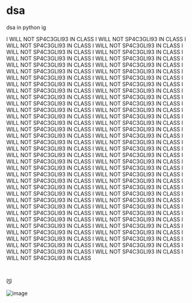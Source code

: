 # dsa
dsa in python ig

I WILL NOT SP4C3GLI93 IN CLASS I WILL NOT SP4C3GLI93 IN CLASS I WILL NOT SP4C3GLI93 IN CLASS I WILL NOT SP4C3GLI93 IN CLASS I WILL NOT SP4C3GLI93 IN CLASS I WILL NOT SP4C3GLI93 IN CLASS I WILL NOT SP4C3GLI93 IN CLASS I WILL NOT SP4C3GLI93 IN CLASS I WILL NOT SP4C3GLI93 IN CLASS I WILL NOT SP4C3GLI93 IN CLASS I WILL NOT SP4C3GLI93 IN CLASS I WILL NOT SP4C3GLI93 IN CLASS I WILL NOT SP4C3GLI93 IN CLASS I WILL NOT SP4C3GLI93 IN CLASS I WILL NOT SP4C3GLI93 IN CLASS I WILL NOT SP4C3GLI93 IN CLASS I WILL NOT SP4C3GLI93 IN CLASS I WILL NOT SP4C3GLI93 IN CLASS I WILL NOT SP4C3GLI93 IN CLASS I WILL NOT SP4C3GLI93 IN CLASS I WILL NOT SP4C3GLI93 IN CLASS I WILL NOT SP4C3GLI93 IN CLASS I WILL NOT SP4C3GLI93 IN CLASS I WILL NOT SP4C3GLI93 IN CLASS I WILL NOT SP4C3GLI93 IN CLASS I WILL NOT SP4C3GLI93 IN CLASS I WILL NOT SP4C3GLI93 IN CLASS I WILL NOT SP4C3GLI93 IN CLASS I WILL NOT SP4C3GLI93 IN CLASS I WILL NOT SP4C3GLI93 IN CLASS I WILL NOT SP4C3GLI93 IN CLASS I WILL NOT SP4C3GLI93 IN CLASS I WILL NOT SP4C3GLI93 IN CLASS I WILL NOT SP4C3GLI93 IN CLASS I WILL NOT SP4C3GLI93 IN CLASS I WILL NOT SP4C3GLI93 IN CLASS I WILL NOT SP4C3GLI93 IN CLASS I WILL NOT SP4C3GLI93 IN CLASS I WILL NOT SP4C3GLI93 IN CLASS I WILL NOT SP4C3GLI93 IN CLASS I WILL NOT SP4C3GLI93 IN CLASS I WILL NOT SP4C3GLI93 IN CLASS I WILL NOT SP4C3GLI93 IN CLASS I WILL NOT SP4C3GLI93 IN CLASS I WILL NOT SP4C3GLI93 IN CLASS I WILL NOT SP4C3GLI93 IN CLASS I WILL NOT SP4C3GLI93 IN CLASS I WILL NOT SP4C3GLI93 IN CLASS I WILL NOT SP4C3GLI93 IN CLASS I WILL NOT SP4C3GLI93 IN CLASS I WILL NOT SP4C3GLI93 IN CLASS I WILL NOT SP4C3GLI93 IN CLASS I WILL NOT SP4C3GLI93 IN CLASS I WILL NOT SP4C3GLI93 IN CLASS I WILL NOT SP4C3GLI93 IN CLASS I WILL NOT SP4C3GLI93 IN CLASS I WILL NOT SP4C3GLI93 IN CLASS I WILL NOT SP4C3GLI93 IN CLASS I WILL NOT SP4C3GLI93 IN CLASS I WILL NOT SP4C3GLI93 IN CLASS I WILL NOT SP4C3GLI93 IN CLASS I WILL NOT SP4C3GLI93 IN CLASS I WILL NOT SP4C3GLI93 IN CLASS I WILL NOT SP4C3GLI93 IN CLASS I WILL NOT SP4C3GLI93 IN CLASS I WILL NOT SP4C3GLI93 IN CLASS I WILL NOT SP4C3GLI93 IN CLASS I WILL NOT SP4C3GLI93 IN CLASS I WILL NOT SP4C3GLI93 IN CLASS 

឵឵ ឵឵
឵឵ ឵឵
឵឵ ឵឵
឵឵ ឵឵
឵឵ ឵឵
឵឵ ឵឵
឵឵ ឵឵
឵឵ ឵឵
឵឵ ឵឵
឵឵ ឵឵
឵឵ ឵឵
឵឵ ឵឵
឵឵ ឵឵
឵឵ ឵឵
឵឵ ឵឵
឵឵ ឵឵
឵឵ ឵឵
឵឵ ឵឵
឵឵ ឵឵
឵឵ ឵឵
឵឵ ឵឵
឵឵ ឵឵
឵឵ ឵឵
឵឵ ឵឵
឵឵ ឵឵
឵឵ ឵឵
឵឵ ឵឵
឵឵ ឵឵
឵឵ ឵឵
឵឵ ឵឵
឵឵ ឵឵
឵឵ ឵឵
឵឵ ឵឵
឵឵ ឵឵
឵឵ ឵឵
឵឵ ឵឵
឵឵ ឵឵
឵ 
 
 
 
 
 
 
 
 
 
 
 
 
 
 
 
 
 
 
 
 
 
 
 
 
 
 
 
 
 
 
 
 
 
 
 
 
 
 
 
 
 
 
 
 
 
 
 
 
 
 
 
 
 
 
 
 
 
 
 
 
 
 
 
 
 
 
 
 
 
 
 
 
 
 
 
 
 
 
 
 
 
 
 
 
 
 
 
 
 
 
 
 
 
 
 
 
 
 
 
 
 
 
 
 
 
 
 
 
 
 
 
 
 
 
 
 
 
 
 
 
 
 
 
 
 
 
 
 
 
 
 
 
 
 
 
 
 
 
 
 
 
 
 
 
 
 
 
 
 
 
 
 
 
 
 
 
 
 
 
 
 
 
 
 
 
 
 
 
 
 
 
 
 
 
 
 
 
 
 
 
 
 
 
 
 
 
 
 
 
 
 
 
 
 
 
 
 
 
 
 
 
 
 
 
 
 
 
 
 
 
 
 
 
 
 
 
 
 
 
 
 
 
 
 
 
 
 
 
 
 
 
 
 
 
 
 
 
 
 
 
 
 
 
 
 
 
 
 
 
 
 
 
 
 
 
 
 
 
 
 
 
 
 
 
 
 
 
 
 
 
 
 
 
 
 
 
 
 
 
 
 
 
 
 
 
 
 
 
 
 
 
 
 
 
  
 
 
 
 
 
 
 
 
 
 
 
 
 
 
 
 
 
 
 
 
 
 
 
 
 
 
 
 
 
 
 
 
 
 
 
 
 
 
 
 
 
 
 
 
 
 
 
 
 
 
 
 
 
 
 
 
 
 
 
 
 
 
 
 
 
 
 
 
 
 
 
 
 
 
 
 
 
 
 
 
 
 
 
 
 
 
 
 
 
 
 
 
 
 
 
 
 
 
 
 
 
 
 
 
 
 
 
 
 
 
 
 
 
 
 
 
 
 
 
 
 
 
 
 
 
 
 
 
 
 
 
 
 
 
 
 
 
 
 
 
 
 
 
 
 
 
 
 
 
 
 
 
 
 
 
 
 
 
 
 
 
 
 
 
 
 
 
 
 
 
 
 
 
 
 
 
 
 
 
 
 
 
 
 
 
 
 
 
 
 
 
 
 
 
 
 
 
 
 
 
 
 
 
 
 
 
 
 
 
 
 
 
 
 
 
 
 
 
 
 
 
 
 
 
 
 
 
 
 
 
 
 
 
 
 
 
 
 
 
 
 
 
 
 
 
 
 
 
 
 
 
 
 
 
 
 
 
 
 
 
 
 
 
 
 
 
 
 
 
 
 
 
 
 
 
 
 
 
 
 
 
 
 
 
 
 
 
 
 
 
 
 
 
 
 
 
 
 
 
 
 
 
 
 
 
 
 
 
 
 
 
 
 
 
 
 
 
 
 
 
 
 
 
 
 
 
 
 
 
 
 
  
 
 
 
 
 
 
 
 
 
 
 
 
 
 
 
 
 
 
 
 
 
 
 
 
 
 
 
 
 
 
 
 
 
 
 
 
 
 
 
 
 
 
 
 
 
 
 
 
 
 
 
 
 
 
 
 
 
 
 
 
 
 
 
 
 
 
 
 
 
 
 
 
 
 
 
 
 
 
 
 
 
 
 
 
 
 
 
 
 
 
 
 
 
 
 
 
 
 
 
 
 
 
 
 
 
 
 
 
 
 
 
 
 
 
 
 
 
 
 
 
 
 
 
 
 
 
 
 
 
 
 
 
 
 
 
 
 
 
 
 
 
 
 
 
 
 
 
 
 
 
 
 
 
 
 
 
 
 
 
 
 
 
 
 
 
 
 
 
 
 
 
 
 
 
 
 
 
 
 
 
 
 
 
 
 
 
 
 
 
 
 
 
 
 
 
 
 
 
 
 
 
 
 
 
 
 
 
 
 
 
 
 
 
 
 
 
 
 
 
 
 
 
 
 
 
 
 
 
 
 
 
 
 
 
 
 
 
 
 
 
 
 
 
 
 
 
 
 
 
 
 
 
 
 
 
 
 
 
 
 
 
 
 
 
 
 
 
 
 
 
 
 
 
 
 
 
 
 
 
 
 
 
 
 
 
 
 
 
 
 
 
 
 
 
 
 
 
 
 
 
 
 
 
 
 
 
 
 
 
 
 
 
 
 
 
 
 
 
 
 
 
 
 
 
 
 
 
 
 
 
 
  
 
 
 
 
 
 
 
 
 
 
 
 
 
 
 
 
 
 
 
 
 
 
 
 
 
 
 
 
 
 
 
 
 
 
 
 
 
 
 
 
 
 
 
 
 
 
 
 
 
 
 
 
 
 
 
 
 
 
 
 
 
 
 
 
 
 
 
 
 
 
 
 
 
 
 
 
 
 
 
 
 
 
 
 
 
 
 
 
 
 
 
 
 
 
 
 
 
 
 
 
 
 
 
 
 
 
 
 
 
 
 
 
 
 
 
 
 
 
 
 
 
 
 
 
 
 
 
 
 
 
 
 
 
 
 
 
 
 
 
 
 
 
 
 
 
 
 
 
 
 
 
 
 
 
 
 
 
 
 
 
 
 
 
 
 
 
 
 
 
 
 
 
 
 
 
 
 
 
 
 
 
 
 
 
 
 
 
 
 
 
 
 
 
 
 
 
 
 
 
 
 
 
 
 
 
 
 
 
 
 
 
 
 
 
 
 
 
 
 
 
 
 
 
 
 
 
 
 
 
 
 
 
 
 
 
 
 
 
 
 
 
 
 
 
 
 
 
 
 
 
 
 
 
 
 
 
 
 
 
 
 
 
 
 
 
 
 
 
 
 
 
 
 
 
 
 
 
 
 
 
 
 
 
 
 
 
 
 
 
 
 
 
 
 
 
 
 
 
 
 
 
 
 
 
 
 
 
 
 
 
 
 
 
 
 
 
 
 
 
 
 
 
 
 
 
 
 
 
 
 
 
  
 
 
 
 
 
 
 
 
 
 
 
 
 
 
 
 
 
 
 
 
 
 
 
 
 
 
 
 
 
 
 
 
 
 
 
 
 
 
 
 
 
 
 
 
 
 
 
 
 
 
 
 
 
 
 
 
 
 
 
 
 
 
 
 
 
 
 
 
 
 
 
 
 
 
 
 
 
 
 
 
 
 
 
 
 
 
 
 
 
 
 
 
 
 
 
 
 
 
 
 
 
 
 
 
 
 
 
 
 
 
 
 
 
 
 
 
 
 
 
 
 
 
 
 
 
 
 
 
 
 
 
 
 
 
 
 
 
 
 
 
 
 
 
 
 
 
 
 
 
 
 
 
 
 
 
 
 
 
 
 
 
 
 
 
 
 
 
 
 
 
 
 
 
 
 
 
 
 
 
 
 
 
 
 
 
 
 
 
 
 
 
 
 
 
 
 
 
 
 
 
 
 
 
 
 
 
 
 
 
 
 
 
 
 
 
 
 
 
 
 
 
 
 
 
 
 
 
 
 
 
 
 
 
 
 
 
 
 
 
 
 
 
 
 
 
 
 
 
 
 
 
 
 
 
 
 
 
 
 
 
 
 
 
 
 
 
 
 
 
 
 
 
 
 
 
 
 
 
 
 
 
 
 
 
 
 
 
 
 
 
 
 
 
 
 
😼

![image](https://user-images.githubusercontent.com/68821643/225914907-07e2caf1-6255-448b-8d04-d63203003fb9.png)

